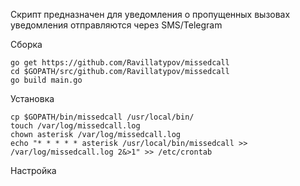 Скрипт предназначен для уведомления о пропущенных вызовах
уведомления отправляются через SMS/Telegram

Сборка
```
go get https://github.com/Ravillatypov/missedcall
cd $GOPATH/src/github.com/Ravillatypov/missedcall
go build main.go
```
Установка
```
cp $GOPATH/bin/missedcall /usr/local/bin/
touch /var/log/missedcall.log
chown asterisk /var/log/missedcall.log
echo "* * * * * asterisk /usr/local/bin/missedcall >> /var/log/missedcall.log 2&>1" >> /etc/crontab
```
Настройка

